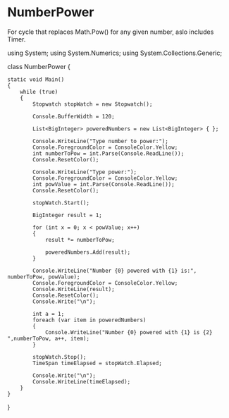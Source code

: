 NumberPower
===========

For cycle that replaces Math.Pow() for any given number, aslo includes Timer.

using System;
using System.Numerics;
using System.Collections.Generic;

class NumberPower
{

    static void Main()
    {
        while (true)
        {
            Stopwatch stopWatch = new Stopwatch();
                        
            Console.BufferWidth = 120;
            
            List<BigInteger> poweredNumbers = new List<BigInteger> { };   
            
            Console.WriteLine("Type number to power:");
            Console.ForegroundColor = ConsoleColor.Yellow;
            int numberToPow = int.Parse(Console.ReadLine());
            Console.ResetColor();

            Console.WriteLine("Type power:");
            Console.ForegroundColor = ConsoleColor.Yellow;
            int powValue = int.Parse(Console.ReadLine());
            Console.ResetColor();
            
            stopWatch.Start();

            BigInteger result = 1;

            for (int x = 0; x < powValue; x++)
            {
                result *= numberToPow;

                poweredNumbers.Add(result);
            }

            Console.WriteLine("Number {0} powered with {1} is:", numberToPow, powValue);
            Console.ForegroundColor = ConsoleColor.Yellow;
            Console.WriteLine(result);
            Console.ResetColor();
            Console.Write("\n");

            int a = 1;
            foreach (var item in poweredNumbers)
            {
                Console.WriteLine("Number {0} powered with {1} is {2} ",numberToPow, a++, item);
            }

            stopWatch.Stop();
            TimeSpan timeElapsed = stopWatch.Elapsed;
            
            Console.Write("\n");
            Console.WriteLine(timeElapsed);
        }
    }
}
